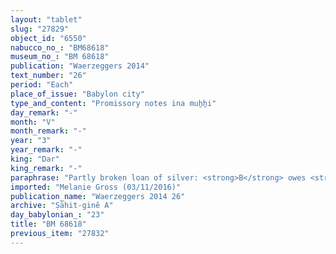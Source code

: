 ```yaml
---
layout: "tablet"
slug: "27829"
object_id: "6550"
nabucco_no_: "BM68618"
museum_no_: "BM 68618"
publication: "Waerzeggers 2014"
text_number: "26"
period: "Each"
place_of_issue: "Babylon city"
type_and_content: "Promissory notes ina muẖẖi"
day_remark: "-"
month: "V"
month_remark: "-"
year: "3"
year_remark: "-"
king: "Dar"
king_remark: "-"
paraphrase: "Partly broken loan of silver: <strong>B</strong> owes <strong>A </strong>[x] minas of cut silver (<em>kaspu nuhhutu</em>) by 1/8 alloy (<em>bitqu</em>) per shekel and 33 shekels of silver with stamp-mark (<em>kaspu &scaron;a ginni</em>) by 1/8 alloy per shekel. The debt bears a monthly interest of 1 shekel of silver per mina (20% p.a.). 3 witnesses and the scribe.<br /> &nbsp;<br /> <strong>A</strong> = Marduk-rēmanni/Bēl-uballiṭ//Ṣāhit-gin&ecirc;; <strong>B</strong> = Nab&ucirc;-ittannu/Nab&ucirc;-&scaron;umu-uṣur//Ṣāhit-gin&ecirc;; Scribe = Nab&ucirc;-ēṭir-nap&scaron;āti/[&hellip;]//Uṣur-amat-Ea<br /> &nbsp;"
imported: "Melanie Gross (03/11/2016)"
publication_name: "Waerzeggers 2014 26"
archive: "Ṣāhit-ginê A"
day_babylonian_: "23"
title: "BM 68618"
previous_item: "27832"
---
```


